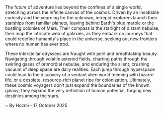 
The future of adventure lies beyond the confines of a single world, stretching across the infinite canvas of the cosmos. Driven by an insatiable curiosity and the yearning for the unknown, intrepid explorers launch their starships from familiar planets, leaving behind Earth's blue marble or the bustling colonies of Mars. Their compass is the starlight of distant nebulae, their map the intricate web of galaxies, as they embark on journeys that could redefine humanity's place in the universe, seeking out new frontiers where no human has ever trod.

These interstellar odysseys are fraught with peril and breathtaking beauty. Navigating through volatile asteroid fields, charting paths through the swirling gases of primordial nebulae, and enduring the silent, crushing vacuum of deep space are daily realities. Each jump through hyperspace could lead to the discovery of a verdant alien world teeming with bizarre life, or a desolate, resource-rich planet ripe for colonization. Ultimately, these cosmic voyagers don't just expand the boundaries of the known galaxy; they expand the very definition of human potential, forging new destinies among the stars.

~ By Hozmi - 17 October 2025
